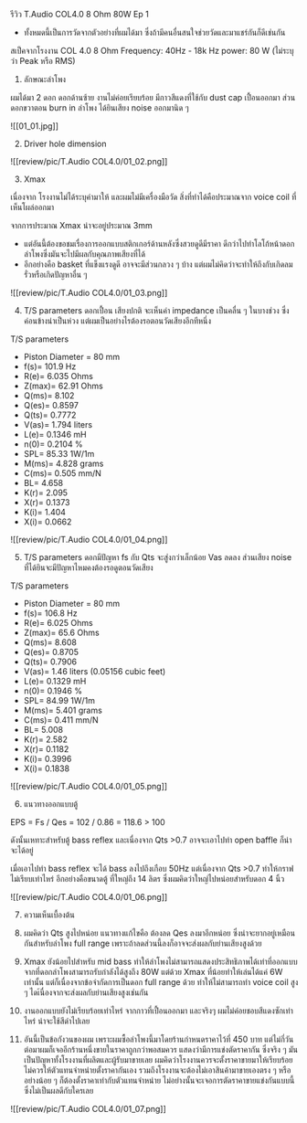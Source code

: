 
รีวิว T.Audio COL4.0 8 Ohm 80W Ep 1

* ทั้งหมดนี้เป็นการวัดจากตัวอย่างที่ผมได้มา ซึ่งถ้ามีคนอื่นสนใจช่วยวัดและมาแชร์กันก็ดีเช่นกัน

สเป็คจากโรงงาน
COL 4.0 8 Ohm
Frequency: 40Hz - 18k Hz
power: 80 W (ไม่ระบุว่า Peak หรือ RMS)

1. ลักษณะลำโพง

ผมได้มา 2 ดอก
ดอกด้านซ้าย งานไม่ค่อยเรียบร้อย มีกาวสีแดงที่ใช้กับ dust cap เปื้อนออกมา
ส่วนดอกขวาตอน burn in ลำโพง ได้ยินเสียง noise ออกมานิด ๆ

![[01_01.jpg]]

2. Driver hole dimension

![[review/pic/T.Audio COL4.0/01_02.png]]

3. Xmax

เนื่องจาก โรงงานไม่ได้ระบุค่ามาให้ และผมไม่มีเครื่องมือวัด สิ่งที่ทำได้คือประมาณจาก voice coil ที่เห็นโผล่ออกมา

จากการประมาณ Xmax น่าจะอยู่ประมาณ 3mm

* แต่อันนี้ต้องขอชมเรื่องการออกแบบสติกเกอร์ด้านหลังซึ่งสวยดูดีมีราคา ดีกว่าไปทำโลโก้หน้าดอกลำโพงซึ่งมันจะไปมีผลกับคุณภาพเสียงที่ได้ 
* อีกอย่างคือ basket ที่แข็งแรงดูดี อาจจะมีส่วนกลวง ๆ บ้าง แต่ผมไม่คิดว่าจะทำให้ถึงกับเกิดลมรั่วหรือเกิดปัญหาอื่น ๆ

![[review/pic/T.Audio COL4.0/01_03.png]]

4. T/S parameters ดอกเปื้อน เสียงปกติ
จะเห็นค่า impedance เป็นคลื่น ๆ ในบางช่วง ซึ่งค่อนข้างน่าเป็นห่วง แต่ผมเป็นอย่างไรต้องรอตอนวัดเสียงอีกทีหนึ่ง

T/S parameters

* Piston Diameter = 80 mm
* f(s)= 101.9 Hz
* R(e)= 6.035 Ohms
* Z(max)= 62.91 Ohms
* Q(ms)= 8.102
* Q(es)= 0.8597
* Q(ts)= 0.7772
* V(as)= 1.794 liters
* L(e)= 0.1346 mH
* n(0)= 0.2104 %
* SPL= 85.33 1W/1m
* M(ms)= 4.828 grams
* C(ms)= 0.505 mm/N
* BL= 4.658 
* K(r)= 2.095 
* X(r)= 0.1373 
* K(i)= 1.404 
* X(i)= 0.0662 

![[review/pic/T.Audio COL4.0/01_04.png]]

5. T/S parameters ดอกมีปัญหา
fs กับ Qts จะสู่งกว่าเล็กน้อย Vas ลดลง
ส่วนเสียง noise ที่ได้ยินจะมีปัญหาไหมคงต้องรอดูตอนวัดเสียง

T/S parameters

* Piston Diameter = 80 mm
* f(s)= 106.8 Hz
* R(e)= 6.025 Ohms
* Z(max)= 65.6 Ohms
* Q(ms)= 8.608
* Q(es)= 0.8705
* Q(ts)= 0.7906
* V(as)= 1.46 liters     (0.05156 cubic feet)
* L(e)= 0.1329 mH
* n(0)= 0.1946 %
* SPL= 84.99 1W/1m
* M(ms)= 5.401 grams
* C(ms)= 0.411 mm/N
* BL= 5.008 
* K(r)= 2.582 
* X(r)= 0.1182 
* K(i)= 0.3996 
* X(i)= 0.1838 

![[review/pic/T.Audio COL4.0/01_05.png]]

6. แนวทางออกแบบตู้

EPS = Fs / Qes = 102 / 0.86 = 118.6 > 100

ดังนั้นเหทาะสำหรับตู้ bass reflex 
และเนื่องจาก Qts >0.7 อาจจะเอาไปทำ open baffle ก็น่าจะได้อยู่

เมื่อเอาไปทำ bass reflex จะได้ bass ลงไปถึงเกือบ 50Hz แต่เนื่องจาก Qts >0.7
ทำให้กราฟไม่เรียบเท่าไหร่ อีกอย่างคือขนาดตู้ ที่ใหญ่ถึง 14 ลิตร ซึ่งผมคิดว่าใหญ่ไปหน่อยสำหรับดอก 4 นิ้ว

![[review/pic/T.Audio COL4.0/01_06.png]]

7. ความเห็นเบื้องต้น

1. ผมคิดว่า Qts สูงไปหน่อย แนวทางแก้ไขคือ ต้องลด Qes ลงมาอีกหน่อย ซึ่งน่าจะยากอยู่เหมือนกันสำหรับลำโพง full range เพราะถ้าลดส่วนนี้ลงก็อาจจะส่งผลกับย่านเสียงสูงด้วย
2. Xmax ยังน้อยไปสำหรับ mid bass ทำให้ลำโพงไม่สามารถแสดงประสิทธิภาพได้เท่าที่ออกแบบ จากที่ดอกลำโพงสามารถรับกำลังได้สูงถึง 80W แต่ด้วย Xmax ที่น้อยทำให้เล่นได้แค่ 6W เท่านั้น แต่ก็เนื่องจากข้อจำกัดการเป็นดอก full range ด้วย ทำให้ไม่สามารถทำ voice coil สูง ๆ ไดเ้นื่องจากจะส่งผลกับย่านเสียงสูงเช่นกัน
3. งานออกแบบยังไม่เรียบร้อยเท่าไหร่ จากกาวที่เปื้อนออกมา และจริงๆ ผมไม่ค่อยชอบสีแดงซักเท่าไหร่ น่าจะใช้สีดำไปเลย
4. อันนี้เป็นข้อกังวนของผม เพราะผมซื้อลำโพงนี้มาโดยร้านกำหนดราคาไว้ที่ 450 บาท แต่ไม่กี่วันต่อมาผมก็เจออีกร้านหนึ่งขายในราคาถูกกว่าพอสมควร แสดงว่ามีการแข่งตัดราคากัน ซึ่งจริง ๆ มันเป็นปัญหาทั้งโรงงานที่ผลิตและผู้รับมาขายเลย ผมคิดว่าโรงงานควรจะตั้งราคาขายมาให้เรียบร้อย ไม่ควรให้ตัวแทนจำหน่ายตั้งราคากันเอง รวมถึงโรงงานจะต้องไม่เอาสินค้ามาขายเองตรง ๆ หรืออย่างน้อย ๆ ก็ต้องตั้งราคาเท่ากับตัวแทนจำหน่าย ไม่อย่างนั้นจะเจอการตัดราคาขายแข่งกันแบบนี้ซึ่งไม่เป็นผลดีกับใครเลย

![[review/pic/T.Audio COL4.0/01_07.png]]